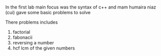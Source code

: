 #
In the first lab main focus was the syntax of c++ and mam humaira niaz (cui) gave some basic problems to solve

There problems includes
1. factorial
2. fabonacii
3. reversing a number 
4. hcf lcm of the given numbers